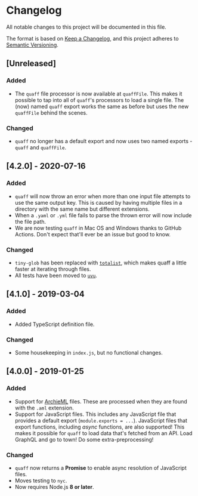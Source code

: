 # Changelog

All notable changes to this project will be documented in this file.

The format is based on [Keep a Changelog](https://keepachangelog.com/en/1.0.0/),
and this project adheres to [Semantic Versioning](https://semver.org/spec/v2.0.0.html).

## [Unreleased]

### Added
- The `quaff` file processor is now available at `quaffFile`. This makes it possible to tap into all of `quaff`'s processors to load a single file. The (now) named `quaff` export works the same as before but uses the new `quaffFile` behind the scenes.

### Changed
- `quaff` no longer has a default export and now uses two named exports - `quaff` and `quaffFile`.

## [4.2.0] - 2020-07-16

### Added

- `quaff` will now throw an error when more than one input file attempts to use the same output key. This is caused by having multiple files in a directory with the same name but different extensions.
- When a `.yaml` or `.yml` file fails to parse the thrown error will now include the file path.
- We are now testing `quaff` in Mac OS and Windows thanks to GitHub Actions. Don't expect that'll ever be an issue but good to know.

### Changed

- `tiny-glob` has been replaced with [`totalist`](https://github.com/lukeed/totalist), which makes quaff a little faster at iterating through files.
- All tests have been moved to [`uvu`](https://github.com/lukeed/uvu).

## [4.1.0] - 2019-03-04

### Added

- Added TypeScript definition file.

### Changed

- Some housekeeping in `index.js`, but no functional changes.

## [4.0.0] - 2019-01-25

### Added

- Support for [ArchieML](http://archieml.org/) files. These are processed when they are found with the `.aml` extension.
- Support for JavaScript files. This includes any JavaScript file that provides a default export (`module.exports = ...`). JavaScript files that export functions, including _async_ functions, are also supported! This makes it possible for `quaff` to load data that's fetched from an API. Load GraphQL and go to town! Do some extra-preprocessing!

### Changed

- `quaff` now returns a **Promise** to enable async resolution of JavaScript files.
- Moves testing to `nyc`.
- Now requires Node.js **8 or later**.
